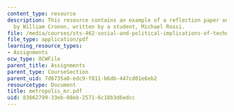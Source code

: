 ```yaml
---
content_type: resource
description: This resource contains an example of a reflection paper on Nature's Metropolis
  by William Cronon, written by a student, Michael Rossi.
file: /media/courses/sts-462-social-and-political-implications-of-technology-spring-2006/8366279933eb08eb25716c18b3d6edcc_metropolis_mr.pdf
file_type: application/pdf
learning_resource_types:
- Assignments
ocw_type: OCWFile
parent_title: Assignments
parent_type: CourseSection
parent_uid: 7d6735a8-edc9-f811-b6db-447cd01e6eb2
resourcetype: Document
title: metropolis_mr.pdf
uid: 83662799-33eb-08eb-2571-6c18b3d6edcc
---
```

